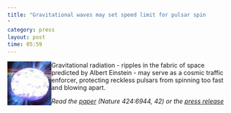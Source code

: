 ```yaml
---
title: "Gravitational waves may set speed limit for pulsar spin
"
category: press
layout: post
time: 05:59
---
```

<!-- header generated from blosxom format post; make_header.pl 23.1.2022 -->
<p>
<!-- created by convert.pl on Tue Jan 31 01:06:56 EST 2012 -->
<!-- converted from ../2003/07/gravitational-waves-may-set-speed.html -->
<!-- Post timestamp Friday, July 04, 2003 1:59 PM -->
<!-- touch -t 200307041359 -->
<!-- Labels: 2003, papers, press, pulsars -->
      <img src="/images/pulsar1-3_100.jpg" border="0" align="left">
Gravitational radiation - ripples in the fabric of space predicted by
Albert Einstein - may serve as a cosmic traffic enforcer, protecting
reckless pulsars from spinning too fast and blowing apart.<p>
<em>Read the 
<a href="http://arXiv.org/abs/astro-ph/0307029">paper</a> (Nature 424:6944, 42) or the 
<!-- updated url; original http://web.mit.edu/newsoffice/nr/2003/pulsars.html -->
<a href="http://newsoffice.mit.edu/2003/einsteins-gravitational-waves-may-set-speed-limit-pulsar-spin">press release</a>
</em>
